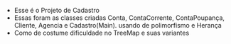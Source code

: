 - Esse é o Projeto de Cadastro
- Essas foram as classes criadas Conta, ContaCorrente, ContaPoupança, Cliente, Agencia e Cadastro(Main). usando de polimorfismo e Herança
- Como de costume dificuldade no TreeMap e suas variantes